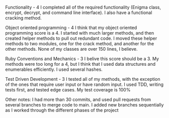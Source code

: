 Functionality - 4
I completed all of the required functionality (Enigma class, encrypt, decrypt, and command line interface). I also have a functional cracking method.


Object oriented programming - 4
I think that my object oriented programming score is a 4. I started with much larger methods, and then created helper methods to pull out redundant code. I moved these helper methods to two modules, one for the crack method, and another for the other methods. None of my classes are over 150 lines, I believe. 


Ruby Conventions and Mechanics - 3 
I belive this score should be a 3. My methods were too long for a 4, but I think that I used data structures and enumerables efficiently. I used several hashes. 


Test Driven Development - 3
I tested all of my methods, with the exception of the ones that require user input or have random input. I used TDD, writing tests first, and tested edge cases. My test coverage is 100% 


Other notes:
I had more than 30 commits, and used pull requests from several branches to merge code to main. I added new branches sequentially as I worked through the different phases of the project 
